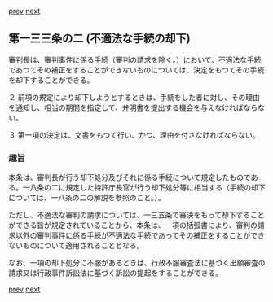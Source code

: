 [prev](/specific/markdowns/特許法/193_Mp-Ch_6-At_133.md)
[next](/specific/markdowns/特許法/195_Mp-Ch_6-At_134.md)
## 第一三三条の二 (不適法な手続の却下)
審判長は、審判事件に係る手続（審判の請求を除く。）において、不適法な手続であつてその補正をすることができないものについては、決定をもつてその手続を却下することができる。

２ 前項の規定により却下しようとするときは、手続をした者に対し、その理由を通知し、相当の期間を指定して、弁明書を提出する機会を与えなければならない。

３ 第一項の決定は、文書をもつて行い、かつ、理由を付さなければならない。


### 趣旨
本条は、審判長が行う却下処分及びそれに係る手続について規定したものである。一八条の二に規定した特許庁長官が行う却下処分等に相当する（手続の却下については、一八条の二の解説を参照のこと。）。

ただし、不適法な審判の請求については、一三五条で審決をもって却下することができる旨が規定されていることから、本条は、一項の括弧書により、審判の請求以外の審判事件に係る手続が不適法な手続であってその補正をすることができないものについて適用されることとなる。

なお、一項の却下処分に不服があるときは、行政不服審査法に基づく出願審査の請求又は行政事件訴訟法に基づく訴訟の提起をすることができる。


[prev](/specific/markdowns/特許法/193_Mp-Ch_6-At_133.md)
[next](/specific/markdowns/特許法/195_Mp-Ch_6-At_134.md)